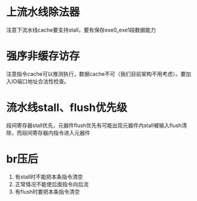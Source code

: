 # 上流水线除法器

注意下流水线cache要支持stall，要有保存exe0_exe1段数据能力

# 强序非缓存访存

注意指令cache可以推测执行，数据cache不可（我们目前架构不用考虑）。要加入IO端口地址合法性检查。

# 流水线stall、flush优先级

段间寄存器stall优先，元器件flush优先有可能出现元器件内stall被输入flush清除，而段间寄存器内指令进入元器件

# br压后

1. 有stall时不能把本条指令清空
2. 正常情况不能使后面指令向后流
3. 有flush时要把本条指令清空
